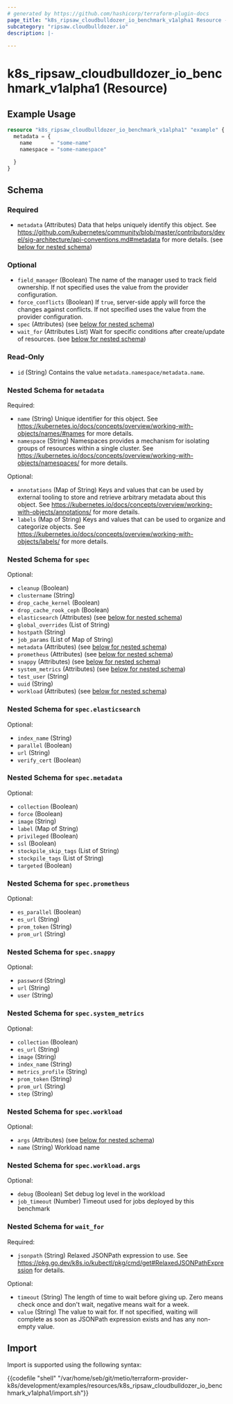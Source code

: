 ```yaml
---
# generated by https://github.com/hashicorp/terraform-plugin-docs
page_title: "k8s_ripsaw_cloudbulldozer_io_benchmark_v1alpha1 Resource - terraform-provider-k8s"
subcategory: "ripsaw.cloudbulldozer.io"
description: |-
  
---
```


# k8s_ripsaw_cloudbulldozer_io_benchmark_v1alpha1 (Resource)



## Example Usage

```terraform
resource "k8s_ripsaw_cloudbulldozer_io_benchmark_v1alpha1" "example" {
  metadata = {
    name      = "some-name"
    namespace = "some-namespace"

  }
}
```

<!-- schema generated by tfplugindocs -->
## Schema

### Required

- `metadata` (Attributes) Data that helps uniquely identify this object. See https://github.com/kubernetes/community/blob/master/contributors/devel/sig-architecture/api-conventions.md#metadata for more details. (see [below for nested schema](#nestedatt--metadata))

### Optional

- `field_manager` (Boolean) The name of the manager used to track field ownership. If not specified uses the value from the provider configuration.
- `force_conflicts` (Boolean) If `true`, server-side apply will force the changes against conflicts. If not specified uses the value from the provider configuration.
- `spec` (Attributes) (see [below for nested schema](#nestedatt--spec))
- `wait_for` (Attributes List) Wait for specific conditions after create/update of resources. (see [below for nested schema](#nestedatt--wait_for))

### Read-Only

- `id` (String) Contains the value `metadata.namespace/metadata.name`.

<a id="nestedatt--metadata"></a>
### Nested Schema for `metadata`

Required:

- `name` (String) Unique identifier for this object. See https://kubernetes.io/docs/concepts/overview/working-with-objects/names/#names for more details.
- `namespace` (String) Namespaces provides a mechanism for isolating groups of resources within a single cluster. See https://kubernetes.io/docs/concepts/overview/working-with-objects/namespaces/ for more details.

Optional:

- `annotations` (Map of String) Keys and values that can be used by external tooling to store and retrieve arbitrary metadata about this object. See https://kubernetes.io/docs/concepts/overview/working-with-objects/annotations/ for more details.
- `labels` (Map of String) Keys and values that can be used to organize and categorize objects. See https://kubernetes.io/docs/concepts/overview/working-with-objects/labels/ for more details.


<a id="nestedatt--spec"></a>
### Nested Schema for `spec`

Optional:

- `cleanup` (Boolean)
- `clustername` (String)
- `drop_cache_kernel` (Boolean)
- `drop_cache_rook_ceph` (Boolean)
- `elasticsearch` (Attributes) (see [below for nested schema](#nestedatt--spec--elasticsearch))
- `global_overrides` (List of String)
- `hostpath` (String)
- `job_params` (List of Map of String)
- `metadata` (Attributes) (see [below for nested schema](#nestedatt--spec--metadata))
- `prometheus` (Attributes) (see [below for nested schema](#nestedatt--spec--prometheus))
- `snappy` (Attributes) (see [below for nested schema](#nestedatt--spec--snappy))
- `system_metrics` (Attributes) (see [below for nested schema](#nestedatt--spec--system_metrics))
- `test_user` (String)
- `uuid` (String)
- `workload` (Attributes) (see [below for nested schema](#nestedatt--spec--workload))

<a id="nestedatt--spec--elasticsearch"></a>
### Nested Schema for `spec.elasticsearch`

Optional:

- `index_name` (String)
- `parallel` (Boolean)
- `url` (String)
- `verify_cert` (Boolean)


<a id="nestedatt--spec--metadata"></a>
### Nested Schema for `spec.metadata`

Optional:

- `collection` (Boolean)
- `force` (Boolean)
- `image` (String)
- `label` (Map of String)
- `privileged` (Boolean)
- `ssl` (Boolean)
- `stockpile_skip_tags` (List of String)
- `stockpile_tags` (List of String)
- `targeted` (Boolean)


<a id="nestedatt--spec--prometheus"></a>
### Nested Schema for `spec.prometheus`

Optional:

- `es_parallel` (Boolean)
- `es_url` (String)
- `prom_token` (String)
- `prom_url` (String)


<a id="nestedatt--spec--snappy"></a>
### Nested Schema for `spec.snappy`

Optional:

- `password` (String)
- `url` (String)
- `user` (String)


<a id="nestedatt--spec--system_metrics"></a>
### Nested Schema for `spec.system_metrics`

Optional:

- `collection` (Boolean)
- `es_url` (String)
- `image` (String)
- `index_name` (String)
- `metrics_profile` (String)
- `prom_token` (String)
- `prom_url` (String)
- `step` (String)


<a id="nestedatt--spec--workload"></a>
### Nested Schema for `spec.workload`

Optional:

- `args` (Attributes) (see [below for nested schema](#nestedatt--spec--workload--args))
- `name` (String) Workload name

<a id="nestedatt--spec--workload--args"></a>
### Nested Schema for `spec.workload.args`

Optional:

- `debug` (Boolean) Set debug log level in the workload
- `job_timeout` (Number) Timeout used for jobs deployed by this benchmark




<a id="nestedatt--wait_for"></a>
### Nested Schema for `wait_for`

Required:

- `jsonpath` (String) Relaxed JSONPath expression to use. See https://pkg.go.dev/k8s.io/kubectl/pkg/cmd/get#RelaxedJSONPathExpression for details.

Optional:

- `timeout` (String) The length of time to wait before giving up. Zero means check once and don't wait, negative means wait for a week.
- `value` (String) The value to wait for. If not specified, waiting will complete as soon as JSONPath expression exists and has any non-empty value.

## Import

Import is supported using the following syntax:

{{codefile "shell" "/var/home/seb/git/metio/terraform-provider-k8s/development/examples/resources/k8s_ripsaw_cloudbulldozer_io_benchmark_v1alpha1/import.sh"}}
